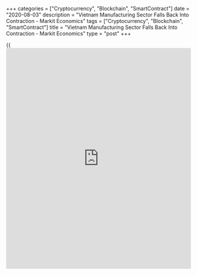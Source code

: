 +++
categories = ["Cryptocurrency", "Blockchain", "SmartContract"]
date = "2020-08-03"
description = "Vietnam Manufacturing Sector Falls Back Into Contraction - Markit Economics"
tags = ["Cryptocurrency", "Blockchain", "SmartContract"]
title = "Vietnam Manufacturing Sector Falls Back Into Contraction - Markit Economics"
type = "post"
+++

{{<iframe id="large-banner" src="https://www.bounty.group/#slide=17.0" width="100%" height="600" scrolling="no" style="border: 0px solid rgb(216, 221, 230); border-radius: 3px;">}}

The manufacturing sector in Vietnam slipped back into contraction in
July, the latest survey from Markit Economics showed on Monday with a
manufacturing PMI score of 47.6.

That's down from 51.1 in June, and it falls back beneath the boom-or-
bust line of 50 that separates expansion from contraction.

Individually, output and new orders fell after having risen in June.
There was further reduction in employment, although firms remained
optimistic about future output.

With new orders taking a step back, firms were able to deplete their
backlogs of work again in July. Outstanding [business][1] decreased for
the sixth month running, and to a greater extent than in the prior
survey period.

For comments and feedback [contact](https://www.playgroundfx.com/contact/): editorial@rtt[news](https://www.letsplayfx.com/blog/forex-news-website/).com

[Economic News][2]

 **What parts of the world are seeing the best (and worst) economic
performances lately? Click[here][3] to check out our [Econ Scorecard][3]
and find out! See up-to-the-moment [ranking](https://www.playgroundfx.com/blog/crypto-exchange-ranking/)s for the best and worst
performers in [GDP][4], [unemployment rate][5], [inflation][3] and much
more.**

   1. www.rtt[news](https://www.letsplayfx.com/blog/forex-news-website/).com/Content/Business.aspx
   2. www.rtt[news](https://www.letsplayfx.com/blog/forex-news-website/).com/Content/EconomicNews.aspx
   3. www.rtt[news](https://www.letsplayfx.com/blog/forex-news-website/).com/economic-scorecard/world-rank/CPI/highest-performance.aspx
   4. www.rtt[news](https://www.letsplayfx.com/blog/forex-news-website/).com/economic-scorecard/world-rank/GDP/highest-performance.aspx
   5. www.rtt[news](https://www.letsplayfx.com/blog/forex-news-website/).com/economic-scorecard/world-rank/unemployment-rate/lowest-performance.aspx